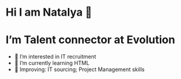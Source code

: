# Hi I am Natalya 👋
# I’m Talent connector at Evolution

- 👀 I’m interested in IT recruitment 
- 🌱 I’m currently learning HTML
- 🔎 Improving: IT sourcing; Project Management skills
